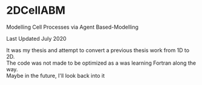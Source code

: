 # 2DCellABM
Modelling Cell Processes via Agent Based-Modelling

Last Updated July 2020

It was my thesis and attempt to convert a previous thesis work from 1D to 2D. \
The code was not made to be optimized as a was learning Fortran along the way. \
Maybe in the future, I'll look back into it
